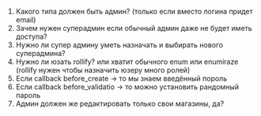 1. Какого типа должен быть админ? (только если вместо логина придет email)
2. Зачем нужен суперадмин если обычный админ даже не будет иметь доступа?
3. Нужно ли супер админу уметь назначать и выбирать нового суперадмина?
4. Нужно ли юзать rollify? или хватит обычного enum или enumiraze (rollify нужен чтобы назначить юзеру много ролей)
5. Если callback before_create -> то мы знaем введённый пороль 
6. Если callback before_validatio -> то можно установить рандомный пароль
7. Админ должен же редактировать только свои магазины, да?
